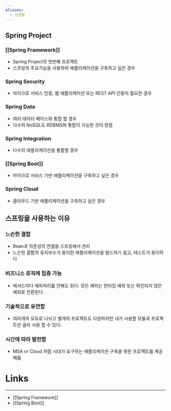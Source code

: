 ```yaml
---
aliases:
  - 스프링
---
```

## Spring Project
### [[Spring Framework]]
- Spring Project의 첫번째 프로젝트
- 스프링의 주요기능을 사용하여 애플리케이션을 구축하고 싶은 경우
### Spring Security
- 마이크로 서비스 인증, 웹 애플리케이션 또는 REST API 인증이 필요한 경우
### Spring Data
- 여러 데이터 베이스와 통합 할 경우
- 다수의 NoSQL도 RDBMS와 통합이 가능한 것이 장점
### Spring Integration
- 다수의 애플리케이션을 통합할 경우
### [[Spring Boot]]
- 마이크로 서비스 기반 애플리케이션을 구축하고 싶은 경우
### Spring Cloud
- 클라우드 기반 애플리케이션을 구축하고 싶은 경우

## 스프링을 사용하는 이유
### 느슨한 결합
- Bean과 의존성의 연결을 스프링에서 관리
- 느슨한 결합의 유지보수가 용이한 애플리케이션을 빌드하기 쉽고, 테스트가 용이하다
### 비즈니스 로직에 집중 가능
- 메서드마다 예외처리를 안해도 된다. 모든 예외는 런타임 예외 또는 확인되지 않은 예외로 전환된다.
### 기술적으로 유연함
- 여러개의 모듀로 나뉘고 별개의 프로젝트도 다양하지만 내가 사용할 모듈과 프로젝트만 골라 사용 할 수 있다.
### 시간에 따라 발전함
- MSA or Cloud 처럼 시대가 요구하는 애플리케이션 구축을 위한 프로젝트를 제공해줌
# **Links**
---
- [[Spring Framework]]
- [[Spring Boot]]